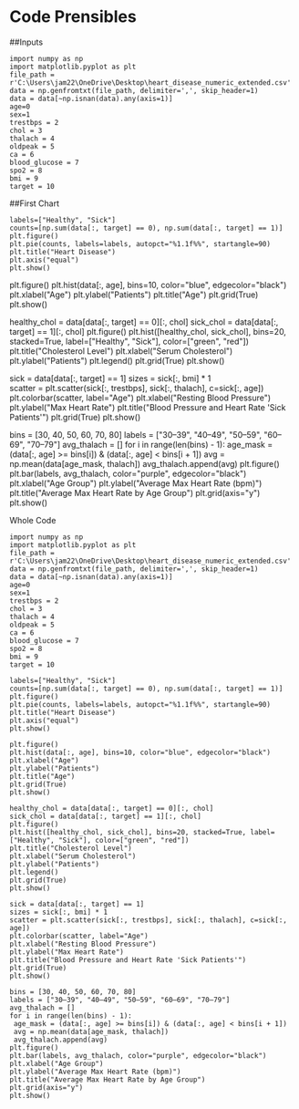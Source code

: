# Code Prensibles
##Inputs
```
import numpy as np
import matplotlib.pyplot as plt
file_path = r'C:\Users\jam22\OneDrive\Desktop\heart_disease_numeric_extended.csv'
data = np.genfromtxt(file_path, delimiter=',', skip_header=1)
data = data[~np.isnan(data).any(axis=1)]
age=0
sex=1
trestbps = 2
chol = 3
thalach = 4
oldpeak = 5
ca = 6
blood_glucose = 7
spo2 = 8
bmi = 9
target = 10
```
##First Chart
```
labels=["Healthy", "Sick"]
counts=[np.sum(data[:, target] == 0), np.sum(data[:, target] == 1)]
plt.figure()
plt.pie(counts, labels=labels, autopct="%1.1f%%", startangle=90)
plt.title("Heart Disease")
plt.axis("equal")
plt.show()
```

plt.figure()
plt.hist(data[:, age], bins=10, color="blue", edgecolor="black")
plt.xlabel("Age")
plt.ylabel("Patients")
plt.title("Age")
plt.grid(True)
plt.show()

healthy_chol = data[data[:, target] == 0][:, chol]
sick_chol = data[data[:, target] == 1][:, chol]
plt.figure()
plt.hist([healthy_chol, sick_chol], bins=20, stacked=True, label=["Healthy", "Sick"], color=["green", "red"])
plt.title("Cholesterol Level")
plt.xlabel("Serum Cholesterol")
plt.ylabel("Patients")
plt.legend()
plt.grid(True)
plt.show()

sick = data[data[:, target] == 1]
sizes = sick[:, bmi] * 1  
scatter = plt.scatter(sick[:, trestbps], sick[:, thalach], c=sick[:, age])
plt.colorbar(scatter, label="Age")
plt.xlabel("Resting Blood Pressure")
plt.ylabel("Max Heart Rate")
plt.title("Blood Pressure and Heart Rate 'Sick Patients'")
plt.grid(True)
plt.show()

bins = [30, 40, 50, 60, 70, 80]
labels = ["30–39", "40–49", "50–59", "60–69", "70–79"]
avg_thalach = []
for i in range(len(bins) - 1):
 age_mask = (data[:, age] >= bins[i]) & (data[:, age] < bins[i + 1])
 avg = np.mean(data[age_mask, thalach])
 avg_thalach.append(avg)
plt.figure()
plt.bar(labels, avg_thalach, color="purple", edgecolor="black")
plt.xlabel("Age Group")
plt.ylabel("Average Max Heart Rate (bpm)")
plt.title("Average Max Heart Rate by Age Group")
plt.grid(axis="y")
plt.show()


Whole Code
```
import numpy as np
import matplotlib.pyplot as plt
file_path = r'C:\Users\jam22\OneDrive\Desktop\heart_disease_numeric_extended.csv'
data = np.genfromtxt(file_path, delimiter=',', skip_header=1)
data = data[~np.isnan(data).any(axis=1)]
age=0
sex=1
trestbps = 2
chol = 3
thalach = 4
oldpeak = 5
ca = 6
blood_glucose = 7
spo2 = 8
bmi = 9
target = 10

labels=["Healthy", "Sick"]
counts=[np.sum(data[:, target] == 0), np.sum(data[:, target] == 1)]
plt.figure()
plt.pie(counts, labels=labels, autopct="%1.1f%%", startangle=90)
plt.title("Heart Disease")
plt.axis("equal")
plt.show()

plt.figure()
plt.hist(data[:, age], bins=10, color="blue", edgecolor="black")
plt.xlabel("Age")
plt.ylabel("Patients")
plt.title("Age")
plt.grid(True)
plt.show()

healthy_chol = data[data[:, target] == 0][:, chol]
sick_chol = data[data[:, target] == 1][:, chol]
plt.figure()
plt.hist([healthy_chol, sick_chol], bins=20, stacked=True, label=["Healthy", "Sick"], color=["green", "red"])
plt.title("Cholesterol Level")
plt.xlabel("Serum Cholesterol")
plt.ylabel("Patients")
plt.legend()
plt.grid(True)
plt.show()

sick = data[data[:, target] == 1]
sizes = sick[:, bmi] * 1  
scatter = plt.scatter(sick[:, trestbps], sick[:, thalach], c=sick[:, age])
plt.colorbar(scatter, label="Age")
plt.xlabel("Resting Blood Pressure")
plt.ylabel("Max Heart Rate")
plt.title("Blood Pressure and Heart Rate 'Sick Patients'")
plt.grid(True)
plt.show()

bins = [30, 40, 50, 60, 70, 80]
labels = ["30–39", "40–49", "50–59", "60–69", "70–79"]
avg_thalach = []
for i in range(len(bins) - 1):
 age_mask = (data[:, age] >= bins[i]) & (data[:, age] < bins[i + 1])
 avg = np.mean(data[age_mask, thalach])
 avg_thalach.append(avg)
plt.figure()
plt.bar(labels, avg_thalach, color="purple", edgecolor="black")
plt.xlabel("Age Group")
plt.ylabel("Average Max Heart Rate (bpm)")
plt.title("Average Max Heart Rate by Age Group")
plt.grid(axis="y")
plt.show()
```
